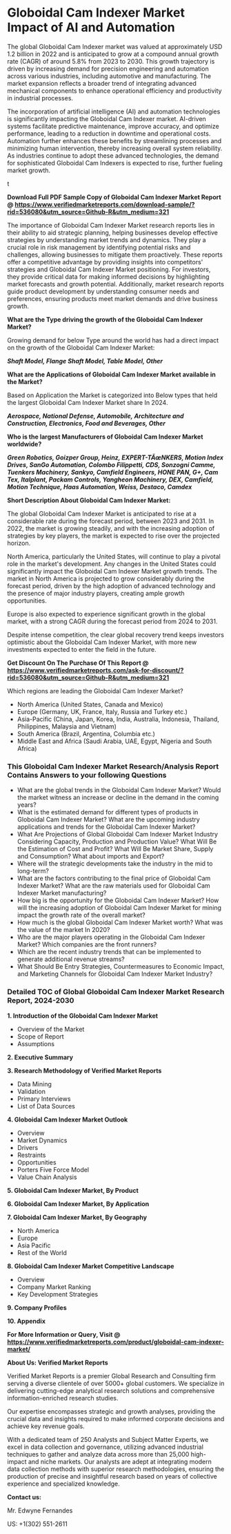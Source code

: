 <meta name="title" content="Global Globoidal Cam Indexer Market Impact of AI and Automation"><meta name="description" content="The global Globoidal Cam Indexer market was valued at approximately USD 1.2 billion in 2022 and is anticipated to grow at a compound annual growth rate (CAGR) of aroun"><meta name="title" content="Globoidal Cam Indexer Market Size, Share, Scope, Trends, Growth, Opportunities, Analysis, Forecast"><h1>Globoidal Cam Indexer Market Impact of AI and Automation</h1><p>The global Globoidal Cam Indexer market was valued at approximately USD 1.2 billion in 2022 and is anticipated to grow at a compound annual growth rate (CAGR) of around 5.8% from 2023 to 2030. This growth trajectory is driven by increasing demand for precision engineering and automation across various industries, including automotive and manufacturing. The market expansion reflects a broader trend of integrating advanced mechanical components to enhance operational efficiency and productivity in industrial processes.</p><p>The incorporation of artificial intelligence (AI) and automation technologies is significantly impacting the Globoidal Cam Indexer market. AI-driven systems facilitate predictive maintenance, improve accuracy, and optimize performance, leading to a reduction in downtime and operational costs. Automation further enhances these benefits by streamlining processes and minimizing human intervention, thereby increasing overall system reliability. As industries continue to adopt these advanced technologies, the demand for sophisticated Globoidal Cam Indexers is expected to rise, further fueling market growth.</p>t</p><p id="" class=""><strong>Download Full PDF Sample Copy of Globoidal Cam Indexer Market Report @ <a href="https://www.verifiedmarketreports.com/download-sample/?rid=536080&utm_source=Github-R&utm_medium=321" target="_blank">https://www.verifiedmarketreports.com/download-sample/?rid=536080&utm_source=Github-R&utm_medium=321</a></strong></p><p>The importance of&nbsp;Globoidal Cam Indexer Market research reports lies in their ability to aid strategic planning, helping businesses develop effective strategies by understanding market trends and dynamics. They play a crucial role in risk management by identifying potential risks and challenges, allowing businesses to mitigate them proactively. These reports offer a competitive advantage by providing insights into competitors' strategies and Globoidal Cam Indexer Market positioning. For investors, they provide critical data for making informed decisions by highlighting market forecasts and growth potential. Additionally, market research reports guide product development by understanding consumer needs and preferences, ensuring products meet market demands and drive business growth.</p><p><strong>What are the&nbsp;Type driving the growth of the Globoidal Cam Indexer Market?</strong></p><p id="" class="">Growing demand for below Type around the world has had a direct impact on the growth of the Globoidal Cam Indexer Market:</p><em><strong>Shaft Model, Flange Shaft Model, Table Model, Other</strong></em></p><strong>What are the&nbsp;Applications&nbsp;of Globoidal Cam Indexer Market available in the Market?</strong></p><p id="" class="">Based on Application the Market is categorized into Below types that held the largest Globoidal Cam Indexer Market share In 2024.</p><em><strong>Aerospace, National Defense, Automobile, Architecture and Construction, Electronics, Food and Beverages, Other</strong></em></p><strong>Who is the largest Manufacturers of Globoidal Cam Indexer Market worldwide?</strong></p><p><em><strong>Green Robotics, Goizper Group, Heinz, EXPERT-TÃœNKERS, Motion Index Drives, SanGo Automation, Colombo Filippetti, CDS, Sonzogni Camme, Tuenkers Machinery, Sankyo, Camfield Engineers, HONE PAN, G+, Cam Tex, Italplant, Packam Controls, Yangheon Machinery, DEX, Camfield, Motion Technique, Haas Automation, Weiss, Destaco, Camdex</strong></em></p><p id="" class=""><strong>Short Description About Globoidal Cam Indexer Market:</strong></p><p>The global Globoidal Cam Indexer Market is anticipated to rise at a considerable rate during the forecast period, between 2023 and 2031. In 2022, the market is growing steadily, and with the increasing adoption of strategies by key players, the market is expected to rise over the projected horizon.</p><p>North America, particularly the United States, will continue to play a pivotal role in the market's development. Any changes in the United States could significantly impact the Globoidal Cam Indexer Market growth trends. The market in North America is projected to grow considerably during the forecast period, driven by the high adoption of advanced technology and the presence of major industry players, creating ample growth opportunities.</p><p>Europe is also expected to experience significant growth in the global market, with a strong CAGR during the forecast period from 2024 to 2031.</p><p>Despite intense competition, the clear global recovery trend keeps investors optimistic about the Globoidal Cam Indexer Market, with more new investments expected to enter the field in the future.</p><p id="" class=""><strong>Get Discount On The Purchase Of This Report @ <a href="https://www.verifiedmarketreports.com/ask-for-discount/?rid=536080&utm_source=Github-R&utm_medium=321" target="_blank">https://www.verifiedmarketreports.com/ask-for-discount/?rid=536080&utm_source=Github-R&utm_medium=321</a></strong></p>Which regions are leading the Globoidal Cam Indexer Market?</p><ul><li>North America (United States, Canada and Mexico)</li><li>Europe (Germany, UK, France, Italy, Russia and Turkey etc.)</li><li>Asia-Pacific (China, Japan, Korea, India, Australia, Indonesia, Thailand, Philippines, Malaysia and Vietnam)</li><li>South America (Brazil, Argentina, Columbia etc.)</li><li>Middle East and Africa (Saudi Arabia, UAE, Egypt, Nigeria and South Africa)</li></ul><h3 id="" class="">This Globoidal Cam Indexer Market Research/Analysis Report Contains Answers to your following Questions</h3><ul><li>What are the global trends in the Globoidal Cam Indexer Market? Would the market witness an increase or decline in the demand in the coming years?</li><li>What is the estimated demand for different types of products in Globoidal Cam Indexer Market? What are the upcoming industry applications and trends for the Globoidal Cam Indexer Market?</li><li>What Are Projections of Global Globoidal Cam Indexer Market Industry Considering Capacity, Production and Production Value? What Will Be the Estimation of Cost and Profit? What Will Be Market Share, Supply and Consumption? What about imports and Export?</li><li>Where will the strategic developments take the industry in the mid to long-term?</li><li>What are the factors contributing to the final price of Globoidal Cam Indexer Market? What are the raw materials used for Globoidal Cam Indexer Market manufacturing?</li><li>How big is the opportunity for the Globoidal Cam Indexer Market? How will the increasing adoption of Globoidal Cam Indexer Market for mining impact the growth rate of the overall market?</li><li>How much is the global Globoidal Cam Indexer Market worth? What was the value of the market In 2020?</li><li>Who are the major players operating in the Globoidal Cam Indexer Market? Which companies are the front runners?</li><li>Which are the recent industry trends that can be implemented to generate additional revenue streams?</li><li>What Should Be Entry Strategies, Countermeasures to Economic Impact, and Marketing Channels for Globoidal Cam Indexer Market Industry?</li></ul><h3 id="" class="">Detailed TOC of Global Globoidal Cam Indexer Market Research Report, 2024-2030</h3><p id="" class=""><strong>1. Introduction of the Globoidal Cam Indexer Market</strong></p><ul><li>Overview of the Market</li><li>Scope of Report</li><li>Assumptions</li></ul><p id="" class=""><strong>2. Executive Summary</strong></p><p id="" class=""><strong>3. Research Methodology of Verified Market Reports</strong></p><ul><li>Data Mining</li><li>Validation</li><li>Primary Interviews</li><li>List of Data Sources</li></ul><p id="" class=""><strong>4. Globoidal Cam Indexer Market Outlook</strong></p><ul><li>Overview</li><li>Market Dynamics</li><li>Drivers</li><li>Restraints</li><li>Opportunities</li><li>Porters Five Force Model</li><li>Value Chain Analysis</li></ul><p id="" class=""><strong>5. Globoidal Cam Indexer Market, By Product</strong></p><p id="" class=""><strong>6. Globoidal Cam Indexer Market, By Application</strong></p><p id="" class=""><strong>7. Globoidal Cam Indexer Market, By Geography</strong></p><ul><li>North America</li><li>Europe</li><li>Asia Pacific</li><li>Rest of the World</li></ul><p id="" class=""><strong>8. Globoidal Cam Indexer Market Competitive Landscape</strong></p><ul><li>Overview</li><li>Company Market Ranking</li><li>Key Development Strategies</li></ul><p id="" class=""><strong>9. Company Profiles</strong></p><p id="" class=""><strong>10. Appendix</strong></p><p id="" class=""><strong>For More Information or Query, Visit @ <a href="https://www.verifiedmarketreports.com/product/globoidal-cam-indexer-market/" target="_blank">https://www.verifiedmarketreports.com/product/globoidal-cam-indexer-market/</a></strong></p><p id="" class=""><strong>About Us: Verified Market Reports</strong></p><p id="" class="">Verified Market Reports is a premier Global Research and Consulting firm serving a diverse clientele of over 5000+ global customers. We specialize in delivering cutting-edge analytical research solutions and comprehensive information-enriched research studies.</p><p id="" class="">Our expertise encompasses strategic and growth analyses, providing the crucial data and insights required to make informed corporate decisions and achieve key revenue goals.</p><p id="" class="">With a dedicated team of 250 Analysts and Subject Matter Experts, we excel in data collection and governance, utilizing advanced industrial techniques to gather and analyze data across more than 25,000 high-impact and niche markets. Our analysts are adept at integrating modern data collection methods with superior research methodologies, ensuring the production of precise and insightful research based on years of collective experience and specialized knowledge.</p><p id="" class=""><strong>Contact us:</strong></p><p id="" class="">Mr. Edwyne Fernandes</p><p id="" class="">US: +1(302) 551-2611</p>